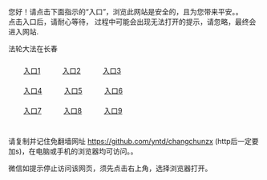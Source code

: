 您好！请点击下面指示的“入口”，浏览此网站是安全的，且为您带来平安。。 <br/>
点击入口后，请耐心等待， 过程中可能会出现无法打开的提示，请忽略，最终会进入网站. </br>

法轮大法在长春<br/>
<div style="padding:10px"><a style="margin:20px" target="_blank" href="https://d3kdmkbvrhiq0y.cloudfront.net/2Qpsp?ketfki" id="ccLink1" rel="nofollow">入口1</a> <a target="_blank" style="margin:20px" href="https://d3jk7a5ri6gaxh.cloudfront.net/2Qpsp?tkqryhu" id="ccLink2" rel="nofollow">入口2</a> <a style="margin:20px" target="_blank" href="https://d3jghuwib0cym9.cloudfront.net/2Qpsp?zxaeqnck" id="ccLink3" rel="nofollow">入口3</a></div>

<div style="padding:10px" ><a style="margin:20px" target="_blank" href="https://d3kdmkbvrhiq0y.cloudfront.net/2Qpsp?ketfki" id="ccLink4" rel="nofollow">入口4</a> <a style="margin:20px" href="https://d3jk7a5ri6gaxh.cloudfront.net/2Qpsp?tkqryhu" target="_blank" id="ccLink5" rel="nofollow">入口5</a> <a style="margin:20px" href="https://d3jghuwib0cym9.cloudfront.net/2Qpsp?zxaeqnck" target="_blank" id="ccLink6" rel="nofollow">入口6</a></div>

<div style="padding:10px"><a style="margin:20px" target="_blank" href="https://d3kdmkbvrhiq0y.cloudfront.net/2Qpsp?ketfki" id="ccLink7" rel="nofollow">入口7</a> <a style="margin:20px" href="https://d3jk7a5ri6gaxh.cloudfront.net/2Qpsp?tkqryhu" target="_blank" id="ccLink8" rel="nofollow">入口8</a> <a style="margin:20px" target="_blank" href="https://d3jghuwib0cym9.cloudfront.net/2Qpsp?zxaeqnck" id="ccLink9" rel="nofollow">入口9</a></div>

<br/>



请复制并记住免翻墙网址 https://github.com/yntd/changchunzx (http后一定要加s)，在电脑或手机的浏览器均可访问。。<br/>

微信如提示停止访问该网页，须先点击右上角，选择浏览器打开。
